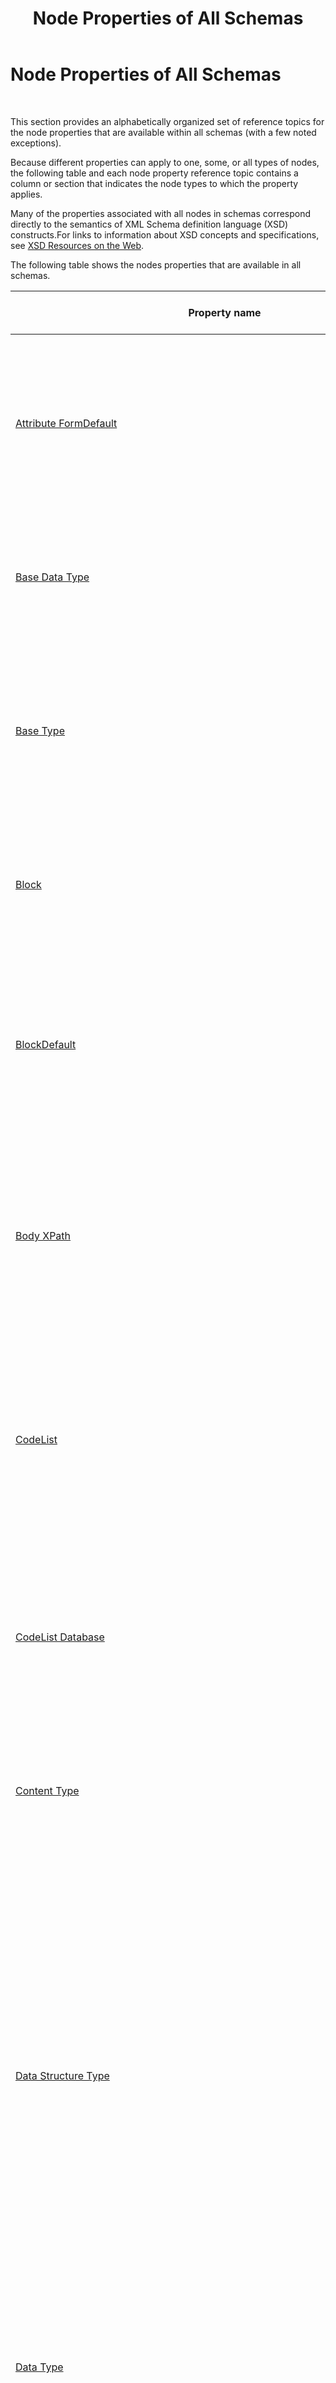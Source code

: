 ﻿---
title: Node Properties of All Schemas
TOCTitle: Node Properties of All Schemas
ms:assetid: 893c7352-7c18-4771-a9b6-e93239fe7d64
ms:mtpsurl: https://msdn.microsoft.com/en-us/library/Aa561245(v=BTS.80)
ms:contentKeyID: 51529512
ms.date: 08/30/2017
mtps_version: v=BTS.80
---

# Node Properties of All Schemas

 

This section provides an alphabetically organized set of reference topics for the node properties that are available within all schemas (with a few noted exceptions).

Because different properties can apply to one, some, or all types of nodes, the following table and each node property reference topic contains a column or section that indicates the node types to which the property applies.

Many of the properties associated with all nodes in schemas correspond directly to the semantics of XML Schema definition language (XSD) constructs.For links to information about XSD concepts and specifications, see [XSD Resources on the Web](https://msdn.microsoft.com/en-us/library/aa547363\(v=bts.80\)).

The following table shows the nodes properties that are available in all schemas.

<table>
<thead>
<tr class="header">
<th>Property name</th>
<th>Applies to node type(s)</th>
<th>Description</th>
</tr>
</thead>
<tbody>
<tr class="odd">
<td><a href="attribute-formdefault-node-property-of-all-schemas.md">Attribute FormDefault</a></td>
<td><a href="schema-node-properties.md">Schema</a></td>
<td>Specifies whether locally declared attributes must be qualified by using a namespace identifier in instance messages.<br />
<br />
Property category: <strong>Advanced</strong></td>
</tr>
<tr class="even">
<td><a href="base-data-type-node-property-of-all-schemas.md">Base Data Type</a></td>
<td><a href="record-node-properties.md">Record</a>, <a href="field-element-node-properties.md">Field Element</a>, <a href="field-attribute-node-properties.md">Field Attribute</a></td>
<td>Specifies the base data type from which the type for the selected node is derived.<br />
<br />
Property category: <strong>Advanced</strong></td>
</tr>
<tr class="odd">
<td><a href="base-type-node-property-of-all-schemas.md">Base Type</a></td>
<td><a href="equivalent-node-properties.md">Equivalent</a></td>
<td>Shows the base complex type from which the other complex types shown as child nodes of the <strong>Equivalent</strong> node are derived.<br />
<br />
Property category: <strong>General</strong></td>
</tr>
<tr class="even">
<td><a href="block-node-property-of-all-schemas.md">Block</a></td>
<td><a href="record-node-properties.md">Record</a></td>
<td>Prevents or defines allowed derivations of this <strong>Record</strong> node in other schemas.<br />
<br />
Property category: <strong>General</strong></td>
</tr>
<tr class="odd">
<td><a href="blockdefault-node-property-of-all-schemas.md">BlockDefault</a></td>
<td><a href="schema-node-properties.md">Schema</a></td>
<td>Specifies the default setting for whether or not derivations are permitted throughout the schema, and if so, which kinds (extension, restriction, and so on).<br />
<br />
Property category: <strong>Advanced</strong></td>
</tr>
<tr class="even">
<td><a href="body-xpath-node-property-of-all-schemas.md">Body XPath</a></td>
<td><a href="record-node-properties.md">Record</a></td>
<td>Identifies the portion of the schema that defines the body of the message associated with a root <strong>Record</strong> node in an envelope schema.<br />
<br />
Property category: <strong>Parse</strong></td>
</tr>
<tr class="odd">
<td><a href="codelist-node-property-of-all-schemas.md">CodeList</a></td>
<td><a href="field-element-node-properties.md">Field Element</a>, <a href="field-attribute-node-properties.md">Field Attribute</a></td>
<td>Specifies the reference number for the code list to use with the selected <strong>Field Element</strong> or <strong>Field Attribute</strong> node, and provides access to the <strong>CodeList</strong> dialog box.<br />
<br />
Property category: <strong>BizTalk</strong></td>
</tr>
<tr class="even">
<td><a href="codelist-database-node-property-of-all-schemas.md">CodeList Database</a></td>
<td><a href="schema-node-properties.md">Schema</a></td>
<td>Specifies the name and location of the database containing code lists used to set enumeration values at design-time.<br />
<br />
Property category: <strong>BizTalk</strong></td>
</tr>
<tr class="odd">
<td><a href="content-type-node-property-of-all-schemas.md">Content Type</a></td>
<td><a href="record-node-properties.md">Record</a></td>
<td>Specifies whether the content of the <strong>Record</strong> node is simple or complex.<br />
<br />
Property category: <strong>Advanced</strong></td>
</tr>
<tr class="even">
<td><a href="data-structure-type-node-property-of-all-schemas.md">Data Structure Type</a></td>
<td><a href="record-node-properties.md">Record</a></td>
<td>Specifies one of the following:<br />
<br />
- An existing data type for the selected <strong>Record</strong> node, by selecting the data type from the list.<br />
- A new global complex data type to be created for the selected <strong>Record</strong> node, by typing a name for the new data type.<br />
- That the selected <strong>Record</strong> node should refer to another global level <strong>Record</strong> node, by selecting &quot;<em>&lt;RecordName&gt;</em> (Reference)&quot; from the list.<br />
<br />
Property category: <strong>General</strong></td>
</tr>
<tr class="odd">
<td><a href="data-type-node-property-of-all-schemas.md">Data Type</a></td>
<td><a href="field-element-node-properties.md">Field Element</a>, <a href="field-attribute-node-properties.md">Field Attribute</a></td>
<td>Specifies a simple data type for the selected <strong>Field Element</strong> or <strong>Field Attribute</strong> node.<br />
<br />
Property category: <strong>General</strong></td>
</tr>
<tr class="even">
<td><a href="default-value-node-property-of-all-schemas.md">Default Value</a></td>
<td><a href="field-element-node-properties.md">Field Element</a>, <a href="field-attribute-node-properties.md">Field Attribute</a></td>
<td>Specifies the default value for the selected <strong>Field Element</strong> or <strong>Field Attribute</strong> node.<br />
<br />
Property category: <strong>General</strong></td>
</tr>
<tr class="odd">
<td><a href="derivation-type-node-property-of-all-schemas.md">Derivation Type</a></td>
<td><a href="equivalent-child-node-properties.md">Equivalent Child</a></td>
<td>Shows the base complex type or one of the derived complex types.<br />
<br />
Property category: <strong>General</strong></td>
</tr>
<tr class="even">
<td><a href="derived-by-node-property-of-all-schemas.md">Derived By</a></td>
<td><a href="record-node-properties.md">Record</a>, <a href="field-element-node-properties.md">Field Element</a>, <a href="field-attribute-node-properties.md">Field Attribute</a></td>
<td>Specifies how the complex type associated with the selected <strong>Record</strong> node is derived from the data type specified by the <strong>Base Data Type</strong> property.<br />
<br />
Or, specifies how the simple type associated with the selected <strong>Field Element</strong> or <strong>Field Attribute</strong> node is derived from the data type specified by the <strong>Base Data Type</strong> property.<br />
<br />
Property category: <strong>Advanced</strong></td>
</tr>
<tr class="odd">
<td><a href="document-type-node-property-of-all-schemas.md">Document Type</a></td>
<td><a href="schema-node-properties.md">Schema</a></td>
<td>Specifies the type of schema that you are configuring, using whatever document type specification makes sense for your business.<br />
<br />
Property category: <strong>Reference</strong></td>
</tr>
<tr class="even">
<td><a href="document-version-node-property-of-all-schemas.md">Document Version</a></td>
<td><a href="schema-node-properties.md">Schema</a></td>
<td>Specifies the version of the schema that you are configuring, using whatever versioning scheme makes sense for your business.<br />
<br />
Property category: <strong>Reference</strong></td>
</tr>
<tr class="odd">
<td><a href="element-formdefault-node-property-of-all-schemas.md">Element FormDefault</a></td>
<td><a href="schema-node-properties.md">Schema</a></td>
<td>Specifies whether locally declared elements must be qualified by using a namespace identifier in instance messages.<br />
<br />
Property category: <strong>Advanced</strong></td>
</tr>
<tr class="even">
<td><a href="enumeration-node-property-of-all-schemas.md">Enumeration</a></td>
<td><a href="field-element-node-properties.md">Field Element</a>, <a href="field-attribute-node-properties.md">Field Attribute</a></td>
<td>Limits any data in an instance message corresponding to the selected <strong>Field Element</strong> or <strong>Field Attribute</strong> node to a specific set of values.<br />
<br />
Property category: <strong>Restricted</strong></td>
</tr>
<tr class="odd">
<td><a href="envelope-node-property-of-all-schemas.md">Envelope</a></td>
<td><a href="schema-node-properties.md">Schema</a></td>
<td>Specifies whether the schema represents an envelope. Configure this property only if you are creating a flat file or an XML file.<br />
<br />
Property category: <strong>Reference</strong></td>
</tr>
<tr class="even">
<td><a href="field-type-node-property-of-all-schemas.md">Field Type</a></td>
<td><a href="field-element-node-properties.md">Field Element</a>, <a href="field-attribute-node-properties.md">Field Attribute</a></td>
<td>Identifies the selected node as a <strong>Field Element</strong> node or a <strong>Field Attribute</strong> node.<br />
<br />
Property category: <strong>General</strong></td>
</tr>
<tr class="odd">
<td><a href="final-node-property-of-all-schemas.md">Final</a></td>
<td><a href="record-node-properties.md">Record</a>, <a href="field-element-node-properties.md">Field Element</a>, <a href="field-attribute-node-properties.md">Field Attribute</a></td>
<td>Specifies derivation restrictions for the data type defined for the selected <strong>Record</strong>, <strong>Field Element</strong>, or <strong>Field Attribute</strong> node.<br />
<br />
Property category: <strong>General</strong></td>
</tr>
<tr class="even">
<td><a href="finaldefault-node-property-of-all-schemas.md">FinalDefault</a></td>
<td><a href="schema-node-properties.md">Schema</a></td>
<td>Specifies whether types defined in the schema being edited can be used as the basis for any derivations.<br />
<br />
Property category: <strong>Advanced</strong></td>
</tr>
<tr class="odd">
<td>Fixed](../Topic/Fixed%20(Node%20Property%20of%20All%20Schemas).md)</td>
<td><a href="field-element-node-properties.md">Field Element</a>, <a href="field-attribute-node-properties.md">Field Attribute</a></td>
<td>Specifies a fixed value for the element(s) or attribute in an instance message that corresponds to the selected <strong>Field Element</strong> or <strong>Field Attribute</strong> node, if the data is present.<br />
<br />
Property category: <strong>Advanced</strong></td>
</tr>
<tr class="even">
<td><a href="form-node-property-of-all-schemas.md">Form</a></td>
<td><a href="record-node-properties.md">Record</a>, <a href="field-element-node-properties.md">Field Element</a>, <a href="field-attribute-node-properties.md">Field Attribute</a></td>
<td>Specifies whether local elements in instance messages must be qualified with a namespace identifier.<br />
<br />
Property category: <strong>Advanced</strong></td>
</tr>
<tr class="odd">
<td><a href="group-max-occurs-node-property-of-all-schemas.md">Group Max Occurs</a></td>
<td><a href="record-node-properties.md">Record</a></td>
<td>Specifies the maximum number of times the underlying group content of the selected <strong>Record</strong> node can occur.<br />
<br />
Property category: <strong>Advanced</strong></td>
</tr>
<tr class="even">
<td><a href="group-min-occurs-node-property-of-all-schemas.md">Group Min Occurs</a></td>
<td><a href="record-node-properties.md">Record</a></td>
<td>Specifies the minimum number of times the underlying group content of the selected <strong>Record</strong> node can occur.<br />
<br />
Property category: <strong>Advanced</strong></td>
</tr>
<tr class="odd">
<td><a href="group-order-type-node-property-of-all-schemas.md">Group Order Type</a></td>
<td><a href="record-node-properties.md">Record</a></td>
<td>Specifies the type of group ordering of child nodes below the selected <strong>Record</strong> node.<br />
<br />
Property category: <strong>Advanced</strong></td>
</tr>
<tr class="even">
<td><a href="group-reference-node-property-of-all-schemas.md">Group Reference</a></td>
<td><a href="sequence-group-node-properties.md">Sequence Group</a>, <a href="choice-group-node-properties.md">Choice Group</a>, <a href="all-group-node-properties.md">All Group</a>, <a href="attribute-group-node-properties.md">Attribute Group</a></td>
<td>Specifies the globally defined group referenced by the selected <strong>Sequence Group</strong>, <strong>Choice Group</strong>, <strong>All Group</strong>, or <strong>Attribute Group</strong> node.<br />
<br />
Property category: <strong>Advanced</strong></td>
</tr>
<tr class="odd">
<td><a href="imports-node-property-of-all-schemas.md">Imports</a></td>
<td><a href="schema-node-properties.md">Schema</a></td>
<td>Specifies all of the namespaces that are used in the schema and provides the interface for importing, including, and redefining other schemas within the schema being edited.<br />
<br />
Property category: <strong>Advanced</strong></td>
</tr>
<tr class="even">
<td><a href="instance-xpath-node-property-of-all-schemas.md">Instance XPath</a></td>
<td><a href="record-node-properties.md">Record</a>, <a href="field-element-node-properties.md">Field Element</a>, <a href="field-attribute-node-properties.md">Field Attribute</a>, <a href="any-element-node-properties.md">Any Element</a>, <a href="any-attribute-node-properties.md">Any Attribute</a></td>
<td>Displays the location within instance messages of the element(s) or attribute(s) that corresponds to the selected node.<br />
<br />
Property category: <strong>General</strong></td>
</tr>
<tr class="odd">
<td><a href="item-type-node-property-of-all-schemas.md">Item Type</a></td>
<td><a href="field-element-node-properties.md">Field Element</a>, <a href="field-attribute-node-properties.md">Field Attribute</a></td>
<td>Specifies the data type of the corresponding element(s) or attribute(s) in instance messages when the <strong>Derived By</strong> property is set to <strong>List</strong>.<br />
<br />
Property category: <strong>Advanced</strong></td>
</tr>
<tr class="even">
<td><a href="length-node-property-of-all-schemas.md">Length</a></td>
<td><a href="field-element-node-properties.md">Field Element</a>, <a href="field-attribute-node-properties.md">Field Attribute</a></td>
<td>Specifies the fixed length of the data corresponding to the selected <strong>Field Element</strong> or <strong>Field Attribute</strong> node in instance messages.<br />
<br />
Property category: <strong>Restricted</strong></td>
</tr>
<tr class="odd">
<td><a href="max-occurs-node-property-of-all-schemas.md">Max Occurs</a></td>
<td><a href="record-node-properties.md">Record</a>, <a href="field-element-node-properties.md">Field Element</a>, <a href="sequence-group-node-properties.md">Sequence Group</a>, <a href="choice-group-node-properties.md">Choice Group</a>, <a href="all-group-node-properties.md">All Group</a>, <a href="any-element-node-properties.md">Any Element</a></td>
<td>Specifies the maximum number of times that the element(s) corresponding to the selected node can occur.<br />
<br />
Property category: <strong>General</strong></td>
</tr>
<tr class="even">
<td><a href="maxfacet-type-node-property-of-all-schemas.md">MaxFacet Type</a></td>
<td><a href="field-element-node-properties.md">Field Element</a>, <a href="field-attribute-node-properties.md">Field Attribute</a></td>
<td>Specifies whether the upper bound of the ordered value for any data in instance messages that corresponds to the selected <strong>Field Element</strong> or <strong>Field Attribute</strong> node, as specified by the <strong>MaxFacet Value</strong> property, is inclusive or exclusive.<br />
<br />
Property category: <strong>Restricted</strong></td>
</tr>
<tr class="odd">
<td><a href="maxfacet-value-node-property-of-all-schemas.md">MaxFacet Value</a></td>
<td><a href="field-element-node-properties.md">Field Element</a>, <a href="field-attribute-node-properties.md">Field Attribute</a></td>
<td>Specifies the maximum value (inclusive or exclusive, as specified by the <strong>MaxFacet Type</strong> property) for any data in instance messages that corresponds to the selected <strong>Field Element</strong> or <strong>Field Attribute</strong> node.<br />
<br />
Property category: <strong>Restricted</strong></td>
</tr>
<tr class="even">
<td><a href="maximum-length-node-property-of-all-schemas.md">Maximum Length</a></td>
<td><a href="field-element-node-properties.md">Field Element</a>, <a href="field-attribute-node-properties.md">Field Attribute</a></td>
<td>Specifies the maximum length for the data in instance messages that corresponds to the selected <strong>Field Element</strong> or <strong>Field Attribute</strong> node.<br />
<br />
Property category: <strong>Restricted</strong></td>
</tr>
<tr class="odd">
<td><a href="member-types-node-property-of-all-schemas.md">Member Types</a></td>
<td><a href="field-element-node-properties.md">Field Element</a>, <a href="field-attribute-node-properties.md">Field Attribute</a></td>
<td>Specifies the list of valid data types for the corresponding element(s) or attribute(s) in instance messages when the <strong>Derived By</strong> property is set to <strong>Union</strong>.<br />
<br />
Property category: <strong>Advanced</strong></td>
</tr>
<tr class="even">
<td><a href="min-occurs-node-property-of-all-schemas.md">Min Occurs</a></td>
<td><a href="record-node-properties.md">Record</a>, <a href="field-element-node-properties.md">Field Element</a>, <a href="sequence-group-node-properties.md">Sequence Group</a>, <a href="choice-group-node-properties.md">Choice Group</a>, <a href="all-group-node-properties.md">All Group</a>, <a href="any-element-node-properties.md">Any Element</a></td>
<td>Specifies the minimum number of times that the element(s) corresponding to the selected node can occur.<br />
<br />
Property category: <strong>General</strong></td>
</tr>
<tr class="odd">
<td>MinFacet Type](../Topic/MinFacet%20Type%20(Node%20Property%20of%20All%20Schemas).md)</td>
<td><a href="field-element-node-properties.md">Field Element</a>, <a href="field-attribute-node-properties.md">Field Attribute</a></td>
<td>Specifies whether the lower bound of the ordered value for any data in instance messages that corresponds to the selected <strong>Field Element</strong> or <strong>Field Attribute</strong> node, as specified by the <strong>MinFacet Value</strong> property, is inclusive or exclusive.<br />
<br />
Property category: <strong>Restricted</strong></td>
</tr>
<tr class="even">
<td><a href="minfacet-value-node-property-of-all-schemas.md">MinFacet Value</a></td>
<td><a href="field-element-node-properties.md">Field Element</a>, <a href="field-attribute-node-properties.md">Field Attribute</a></td>
<td>Specifies the minimum value (inclusive or exclusive, as specified by the <strong>MinFacet Type</strong> property) for any data in instance messages that corresponds to the selected <strong>Field Element</strong> or <strong>Field Attribute</strong> node.<br />
<br />
Property category: <strong>Restricted</strong></td>
</tr>
<tr class="odd">
<td><a href="minimum-length-node-property-of-all-schemas.md">Minimum Length</a></td>
<td><a href="field-element-node-properties.md">Field Element</a>, <a href="field-attribute-node-properties.md">Field Attribute</a></td>
<td>Specifies the minimum length for the data in instance messages that corresponds to the selected <strong>Field Element</strong> or <strong>Field Attribute</strong> node.<br />
<br />
Property category: <strong>Restricted</strong></td>
</tr>
<tr class="even">
<td><a href="mixed-node-property-of-all-schemas.md">Mixed</a></td>
<td><a href="record-node-properties.md">Record</a></td>
<td>Specifies that character data or text can appear with subelements in the selected <strong>Record</strong> node.<br />
<br />
Property category: <strong>Advanced</strong></td>
</tr>
<tr class="odd">
<td><a href="namespace-node-property-of-all-schemas.md">Namespace</a></td>
<td><a href="record-node-properties.md">Record</a>, <a href="field-element-node-properties.md">Field Element</a>, <a href="field-attribute-node-properties.md">Field Attribute</a>, <a href="sequence-group-node-properties.md">Sequence Group</a>, <a href="choice-group-node-properties.md">Choice Group</a>, <a href="all-group-node-properties.md">All Group</a>, <a href="attribute-group-node-properties.md">Attribute Group</a>, <a href="any-element-node-properties.md">Any Element</a>, <a href="any-attribute-node-properties.md">Any Attribute</a></td>
<td>Displays the namespace for the selected node. For <strong>Any Element</strong> and <strong>Any Attribute</strong> nodes, this property is editable so that a namespace can be specified.<br />
<br />
Property category: <strong>General</strong></td>
</tr>
<tr class="even">
<td><a href="nillable-node-property-of-all-schemas.md">Nillable</a></td>
<td><a href="record-node-properties.md">Record</a>, <a href="field-element-node-properties.md">Field Element</a></td>
<td>Specifies whether the <strong>nil</strong> attribute can be used at run time with the element that corresponds to the selected node to indicate that it is still valid even if it has no content.<br />
<br />
Property category: <strong>Advanced</strong></td>
</tr>
<tr class="odd">
<td><a href="node-name-node-property-of-all-schemas.md">Node Name</a></td>
<td><a href="schema-node-properties.md">Schema</a>, <a href="record-node-properties.md">Record</a>, <a href="field-element-node-properties.md">Field Element</a>, <a href="field-attribute-node-properties.md">Field Attribute</a>, <a href="sequence-group-node-properties.md">Sequence Group</a>, <a href="choice-group-node-properties.md">Choice Group</a>, <a href="all-group-node-properties.md">All Group</a>, <a href="attribute-group-node-properties.md">Attribute Group</a>, <a href="any-element-node-properties.md">Any Element</a>, <a href="any-attribute-node-properties.md">Any Attribute</a>, <a href="equivalent-node-properties.md">Equivalent</a>, <a href="equivalent-child-node-properties.md">Equivalent Child</a></td>
<td>Specifies (or just displays) the name of the selected node.<br />
<br />
Property category: <strong>General</strong></td>
</tr>
<tr class="even">
<td><a href="notes-node-property-of-all-schemas.md">Notes</a></td>
<td><a href="record-node-properties.md">Record</a>, <a href="field-element-node-properties.md">Field Element</a>, <a href="field-attribute-node-properties.md">Field Attribute</a></td>
<td>Specifies notes about the selected <strong>Record</strong>, <strong>Field Element</strong>, or <strong>Field Attribute</strong> node to be made.<br />
<br />
Property category: <strong>BizTalk</strong></td>
</tr>
<tr class="odd">
<td><a href="order-type-node-property-of-all-schemas.md">Order Type</a></td>
<td><a href="sequence-group-node-properties.md">Sequence Group</a>, <a href="choice-group-node-properties.md">Choice Group</a>, <a href="all-group-node-properties.md">All Group</a></td>
<td>Specifies the type of the selected element group node: <strong>Sequence</strong>, <strong>Choice</strong>, or <strong>All</strong>.<br />
<br />
Property category: <strong>Advanced</strong></td>
</tr>
<tr class="even">
<td><a href="pattern-node-property-of-all-schemas.md">Pattern</a></td>
<td><a href="field-element-node-properties.md">Field Element</a>, <a href="field-attribute-node-properties.md">Field Attribute</a></td>
<td>Limits any data in an instance message corresponding to the selected <strong>Field Element</strong> or <strong>Field Attribute</strong> node to a specific pattern, as specified by one or more regular expressions.<br />
<br />
Property category: <strong>Restricted</strong></td>
</tr>
<tr class="odd">
<td><a href="process-contents-node-property-of-all-schemas.md">Process Contents</a></td>
<td><a href="any-element-node-properties.md">Any Element</a>, <a href="any-attribute-node-properties.md">Any Attribute</a></td>
<td>Specifies the level of validation data for instance messages that corresponds to the selected <strong>Any Element</strong> or <strong>Any Attribute</strong> node.<br />
<br />
Property category: <strong>General</strong></td>
</tr>
<tr class="even">
<td><a href="promote-properties-node-property-of-all-schemas.md">Promote Properties</a></td>
<td><a href="schema-node-properties.md">Schema</a></td>
<td>Opens the <strong>Promote Properties</strong> dialog box in which you can specify the properties that you want to promote to the property context container.<br />
<br />
Property category: <strong>BizTalk</strong></td>
</tr>
<tr class="odd">
<td><a href="receipt-node-property-of-all-schemas.md">Receipt</a></td>
<td><a href="schema-node-properties.md">Schema</a></td>
<td>Specifies whether the schema represents an inbound receipt message.<br />
<br />
Property category: <strong>Reference</strong></td>
</tr>
<tr class="even">
<td><a href="root-reference-node-property-of-all-schemas.md">Root Reference</a></td>
<td><a href="schema-node-properties.md">Schema</a></td>
<td>Specifies the node that represents the outermost element in the XML business document represented by the schema, and is important when you have created more than one top-level node in the schema.<br />
<br />
Property category: <strong>Reference</strong></td>
</tr>
<tr class="odd">
<td><a href="rootnode-typename-node-property-of-all-schemas.md">RootNode TypeName</a></td>
<td><a href="record-node-properties.md">Record</a>, <a href="field-element-node-properties.md">Field Element</a></td>
<td>Specifies the name that will be used when generating the .NET class name for the selected root <strong>Record</strong> or root <strong>Field Element</strong> node.<br />
<br />
Property category: <strong>Reference</strong></td>
</tr>
<tr class="even">
<td><a href="schema-editor-extensions-node-property-of-all-schemas.md">Schema Editor Extensions</a></td>
<td><a href="schema-node-properties.md">Schema</a></td>
<td>Allows selection of the BizTalk Editor extensions to be associated with the selected schema.<br />
<br />
Property category: <strong>Advanced</strong></td>
</tr>
<tr class="odd">
<td><a href="schema-file-location-node-property-of-all-schemas.md">Schema File Location</a></td>
<td><a href="schema-node-properties.md">Schema</a></td>
<td>Shows the file system location of the schema file associated with the schema being edited.<br />
<br />
Property category: <strong>General</strong></td>
</tr>
<tr class="even">
<td><a href="schema-type-node-property-of-all-schemas.md">Schema Type</a></td>
<td><a href="schema-node-properties.md">Schema</a></td>
<td>Specifies the type of the selected schema as either a document schema or a property schema.<br />
<br />
Property category: <strong>Reference</strong></td>
</tr>
<tr class="odd">
<td><a href="specification-name-node-property-of-all-schemas.md">Specification Name</a></td>
<td><a href="schema-node-properties.md">Schema</a></td>
<td>Specifies a business name for the schema.<br />
<br />
Property category: <strong>Reference</strong></td>
</tr>
<tr class="even">
<td><a href="standard-node-property-of-all-schemas.md">Standard</a></td>
<td><a href="schema-node-properties.md">Schema</a></td>
<td>Specifies the format and/or syntax of the instance message.<br />
<br />
Property category: <strong>Reference</strong></td>
</tr>
<tr class="odd">
<td><a href="standard-version-node-property-of-all-schemas.md">Standard Version</a></td>
<td><a href="schema-node-properties.md">Schema</a></td>
<td>Specifies the version of the format and/or syntax of the instance message, if appropriate.<br />
<br />
Property category: <strong>Reference</strong></td>
</tr>
<tr class="even">
<td><a href="target-namespace-node-property-of-all-schemas.md">Target Namespace</a></td>
<td><a href="schema-node-properties.md">Schema</a></td>
<td>Specifies the target namespace for the schema using any valid uniform resource identifier (URI).<br />
<br />
Property category: <strong>General</strong></td>
</tr>
<tr class="odd">
<td>Use Requirement](../Topic/Use%20Requirement%20(Node%20Property%20of%20All%20Schemas).md)</td>
<td><a href="field-attribute-node-properties.md">Field Attribute</a></td>
<td>Specifies whether the attribute that corresponds to the selected <strong>Field Attribute</strong> node is required in an instance message. This property represents a standard XSD construct and is persisted as &quot;required.&quot;<br />
<br />
Property category: <strong>General</strong></td>
</tr>
</tbody>
</table>

